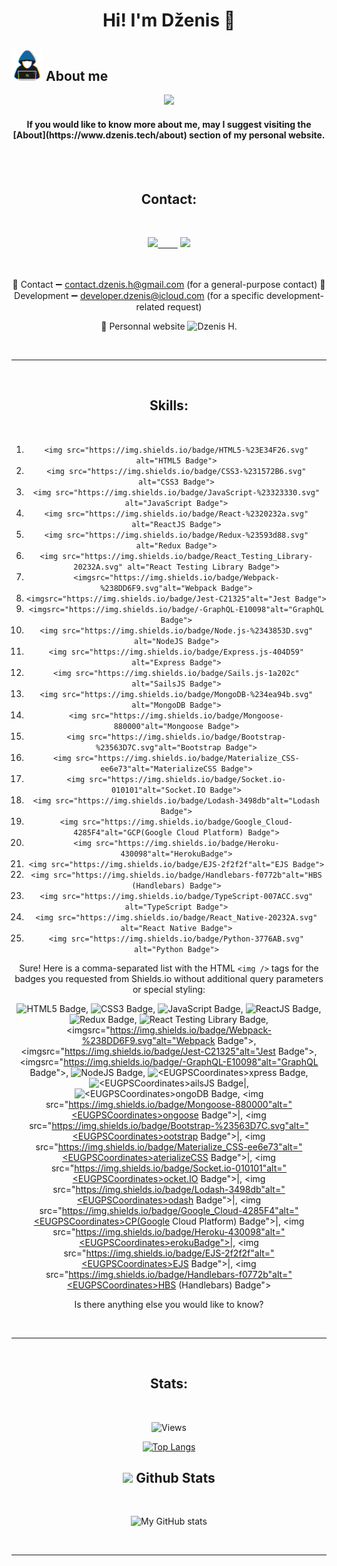 <h1 align="center">Hi! I'm Dženis 👋</h1>

## <picture><img src = "https://github.com/0xAbdulKhalid/0xAbdulKhalid/raw/main/assets/mdImages/about_me.gif" width = 50px></picture> **About me**

<p align="center">
  <a href="https://github.com/DenverCoder1/readme-typing-svg"><img src="https://readme-typing-svg.herokuapp.com?font=Time+New+Roman&color=cyan&size=25&center=true&vCenter=true&width=600&height=100&lines=Thans+For+Visiting+My+Page;I+am+a+Self-taught+Full-stack+Developer,;Technophile+and+a+AI+Enthusiast,;Lifelong+Learner+and+a+First+Principles+Thinker,;Driven+Individual+With+a+Animal+Ambition,;...+and+,+last+but+not+least+,+I+am+a+Human+Being;"></a>
</p>

<h4 align="center">If you would like to know more about me, may I suggest visiting the [About](https://www.dzenis.tech/about) section of my personal website.</h4>

<br><br><h2 align="center">Contact:</h2><br>

<div align="center">
<a href="https://www.linkedin.com/in/dzenis-h"><img src="https://img.shields.io/badge/-LinkedIn-0a66c2?style=for-the-badge&logo=linkedin&logoColor=fff&labelColor=282828">&nbsp;&nbsp;&nbsp;&nbsp;&nbsp;&nbsp;&nbsp;&nbsp;</a>
<a href="https://github.com/dzenis-h"><img src="https://img.shields.io/badge/-Github-f0f6fc?style=for-the-badge&logo=github&logoColor=fff&labelColor=282828"></a>

<br><br>
📧 Contact ➖ contact.dzenis.h@gmail.com (for a general-purpose contact)
📧 Development ➖ developer.dzenis@icloud.com (for a specific development-related request)

🔗 Personnal website  ![Dzenis H.](https://www.dzenis.tech)

</div><br>

<hr>

<br><h2 align="center">Skills:</h2><br>

<p>
<div align="center">
  
1. `<img src="https://img.shields.io/badge/HTML5-%23E34F26.svg" alt="HTML5 Badge">`
2. `<img src="https://img.shields.io/badge/CSS3-%231572B6.svg" alt="CSS3 Badge">`
3. `<img src="https://img.shields.io/badge/JavaScript-%23323330.svg" alt="JavaScript Badge">`
4. `<img src="https://img.shields.io/badge/React-%2320232a.svg" alt="ReactJS Badge">`
5. `<img src="https://img.shields.io/badge/Redux-%23593d88.svg" alt="Redux Badge">`
6. `<img src="https://img.shields.io/badge/React_Testing_Library-20232A.svg" alt="React Testing Library Badge">`
7. `<imgsrc="https://img.shields.io/badge/Webpack-%238DD6F9.svg"alt="Webpack Badge">`
8. `<imgsrc="https://img.shields.io/badge/Jest-C21325"alt="Jest Badge">`
9. `<imgsrc="https://img.shields.io/badge/-GraphQL-E10098"alt="GraphQL Badge">`
10. `<img src="https://img.shields.io/badge/Node.js-%2343853D.svg" alt="NodeJS Badge">`
11. `<img src="https://img.shields.io/badge/Express.js-404D59" alt="Express Badge">`
12. `<img src="https://img.shields.io/badge/Sails.js-1a202c" alt="SailsJS Badge">`
13. `<img src="https://img.shields.io/badge/MongoDB-%234ea94b.svg" alt="MongoDB Badge">`
14. `<img src="https://img.shields.io/badge/Mongoose-880000"alt="Mongoose Badge">`
15. `<img src="https://img.shields.io/badge/Bootstrap-%23563D7C.svg"alt="Bootstrap Badge">`
16. `<img src="https://img.shields.io/badge/Materialize_CSS-ee6e73"alt="MaterializeCSS Badge">`
17. `<img src="https://img.shields.io/badge/Socket.io-010101"alt="Socket.IO Badge">`
18. `<img src="https://img.shields.io/badge/Lodash-3498db"alt="Lodash Badge">`
19. `<img src="https://img.shields.io/badge/Google_Cloud-4285F4"alt="GCP(Google Cloud Platform) Badge">`
20. `<img src="https://img.shields.io/badge/Heroku-430098"alt="HerokuBadge">`
21. `<img src="https://img.shields.io/badge/EJS-2f2f2f"alt="EJS Badge">`
22. `<img src="https://img.shields.io/badge/Handlebars-f0772b"alt="HBS (Handlebars) Badge">`
23. `<img src="https://img.shields.io/badge/TypeScript-007ACC.svg" alt="TypeScript Badge">`
24. `<img src="https://img.shields.io/badge/React_Native-20232A.svg" alt="React Native Badge">`
25. `<img src="https://img.shields.io/badge/Python-3776AB.svg" alt="Python Badge">`
  
Sure! Here is a comma-separated list with the HTML `<img />` tags for the badges you requested from Shields.io without additional query parameters or special styling:

<img src="https://img.shields.io/badge/HTML5-%23E34F26.svg" alt="HTML5 Badge">, <img src="https://img.shields.io/badge/CSS3-%231572B6.svg" alt="CSS3 Badge">, <img src="https://img.shields.io/badge/JavaScript-%23323330.svg" alt="JavaScript Badge">, <img src="https://img.shields.io/badge/React-%2320232a.svg" alt="ReactJS Badge">, <img src="https://img.shields.io/badge/Redux-%23593d88.svg" alt="Redux Badge">, <img src="https://img.shields.io/badge/React_Testing_Library-20232A.svg" alt="React Testing Library Badge">, <imgsrc="https://img.shields.io/badge/Webpack-%238DD6F9.svg"alt="Webpack Badge">, <imgsrc="https://img.shields.io/badge/Jest-C21325"alt="Jest Badge">, <imgsrc="https://img.shields.io/badge/-GraphQL-E10098"alt="GraphQL Badge">, <img src="https://img.shields.io/badge/Node.js-%2343853D.svg" alt="NodeJS Badge">, <img src="https://img.shields.io/badge/Express.js-404D59" alt="<EUGPSCoordinates>xpress Badge">, <img src="https://img.shields.io/badge/Sails.js-1a202c" alt="<EUGPSCoordinates>ailsJS Badge">|, <img src="https://img.shields.io/badge/MongoDB-%234ea94b.svg" alt="<EUGPSCoordinates>ongoDB Badge">, <img src="https://img.shields.io/badge/Mongoose-880000"alt="<EUGPSCoordinates>ongoose Badge">|, <img src="https://img.shields.io/badge/Bootstrap-%23563D7C.svg"alt="<EUGPSCoordinates>ootstrap Badge">|, <img src="https://img.shields.io/badge/Materialize_CSS-ee6e73"alt="<EUGPSCoordinates>aterializeCSS Badge">|, <img src="https://img.shields.io/badge/Socket.io-010101"alt="<EUGPSCoordinates>ocket.IO Badge">|, <img src="https://img.shields.io/badge/Lodash-3498db"alt="<EUGPSCoordinates>odash Badge">|, <img src="https://img.shields.io/badge/Google_Cloud-4285F4"alt="<EUGPSCoordinates>CP(Google Cloud Platform) Badge">|, <img src="https://img.shields.io/badge/Heroku-430098"alt="<EUGPSCoordinates>erokuBadge">|, <img src="https://img.shields.io/badge/EJS-2f2f2f"alt="<EUGPSCoordinates>EJS Badge">|, <img src="https://img.shields.io/badge/Handlebars-f0772b"alt="<EUGPSCoordinates>HBS (Handlebars) Badge">

Is there anything else you would like to know?

</div>
</p><br>

<hr>

<br><h2 align="center">Stats:</h2><br>

<div align="center">

![Views](https://komarev.com/ghpvc/?username=dzenis-h&label=Profile+visitors:)

[![Top Langs](https://github-readme-stats.vercel.app/api/top-langs/?username=dzenis-h&layout=compact&theme=dark)]([https://github.com/jrmydix](https://github.com/dzenis-h))
  
## <img src="https://media.giphy.com/media/iY8CRBdQXODJSCERIr/giphy.gif" width="35"><b> Github Stats </b>
<br>

![My GitHub stats](https://github-readme-stats.vercel.app/api?username=dzenis-h&count_private=true&show_icons=true&theme=dark&hide=issues)

  
  
</div><br>

---


